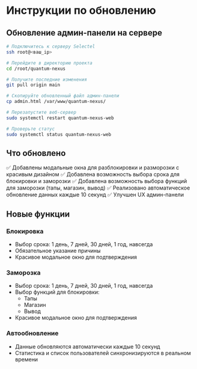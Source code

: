 # Инструкции по обновлению

## Обновление админ-панели на сервере

```bash
# Подключитесь к серверу Selectel
ssh root@<ваш_ip>

# Перейдите в директорию проекта
cd /root/quantum-nexus

# Получите последние изменения
git pull origin main

# Скопируйте обновленный файл админ-панели
cp admin.html /var/www/quantum-nexus/

# Перезапустите веб-сервер
sudo systemctl restart quantum-nexus-web

# Проверьте статус
sudo systemctl status quantum-nexus-web
```

## Что обновлено

✅ Добавлены модальные окна для разблокировки и разморозки с красивым дизайном
✅ Добавлена возможность выбора срока для блокировки и заморозки
✅ Добавлена возможность выбора функций для заморозки (тапы, магазин, вывод)
✅ Реализовано автоматическое обновление данных каждые 10 секунд
✅ Улучшен UX админ-панели

## Новые функции

### Блокировка
- Выбор срока: 1 день, 7 дней, 30 дней, 1 год, навсегда
- Обязательное указание причины
- Красивое модальное окно для подтверждения

### Заморозка
- Выбор срока: 1 день, 7 дней, 30 дней, 1 год, навсегда
- Выбор функций для блокировки:
  - Тапы
  - Магазин
  - Вывод
- Красивое модальное окно для подтверждения

### Автообновление
- Данные обновляются автоматически каждые 10 секунд
- Статистика и список пользователей синхронизируются в реальном времени







